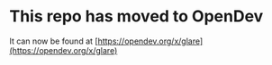# This repo has moved to OpenDev

It can now be found at [https://opendev.org/x/glare](https://opendev.org/x/glare)
